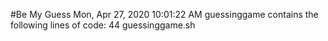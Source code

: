 #Be My Guess
Mon, Apr 27, 2020 10:01:22 AM
guessinggame contains the following lines of code: 
44 guessinggame.sh
